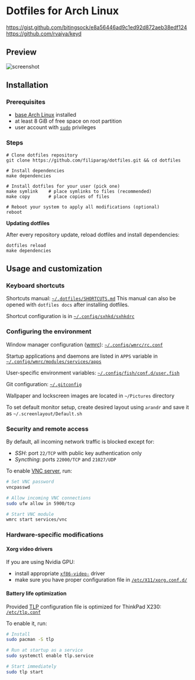 # Dotfiles for Arch Linux

https://gist.github.com/bitingsock/e8a56446ad9c1ed92d872aeb38edf124
https://github.com/rvaiya/keyd

## Preview

![screenshot](./screenshot.gif "Screenshot showcase made on 2021-01-08")

## Installation

### Prerequisites
- [base Arch Linux](https://wiki.archlinux.org/index.php/Installation_guide) installed
- at least 8 GiB of free space on root partition
- user account with [`sudo`](https://wiki.archlinux.org/index.php/Sudo#Example_entries) privileges

### Steps
```shell
# Clone dotfiles repository
git clone https://github.com/filiparag/dotfiles.git && cd dotfiles

# Install dependencies
make dependencies

# Install dotfiles for your user (pick one)
make symlink    # place symlinks to files (recommended)
make copy       # place copies of files

# Reboot your system to apply all modifications (optional)
reboot
```

**Updating dotfiles**

After every repository update, reload dotfiles and install dependencies:

```shell
dotfiles reload
make dependencies
```

## Usage and customization

### Keyboard shortcuts

Shortcuts manual: [`~/.dotfiles/SHORTCUTS.md`](./SHORTCUTS.md)
This manual can also be opened with `dotfiles docs` after installing dotfiles.

Shortcut configuration is in [`~/.config/sxhkd/sxhkdrc`](./src/HOME/.config/sxhkd/sxhkdrc)

### Configuring the environment

Window manager configuration ([wmrc](https://github.com/filiparag/wmrc/)):
[`~/.config/wmrc/rc.conf`](./src/HOME/.config/wmrc/rc.conf)

Startup applications and daemons are listed in `APPS` variable in
[`~/.config/wmrc/modules/services/apps`](./src/HOME/.config/wmrc/modules/services/apps)

User-specific environment variables:
[`~/.config/fish/conf.d/user.fish`](./src/HOME/.config/fish/conf.d/user.fish)

Git configuration: [`~/.gitconfig`](./src/HOME/.gitconfig)

Wallpaper and lockscreen images are located in `~/Pictures` directory

To set default monitor setup, create desired layout using `arandr`
and save it as `~/.screenlayout/Default.sh`

### Security and remote access

By default, all incoming network traffic is blocked except for:
- *SSH*: port `22/TCP` with public key authentication only
- *Syncthing*: ports `22000/TCP` and `21027/UDP`

To enable [VNC server](https://wiki.archlinux.org/index.php/TigerVNC), run:
``` bash
# Set VNC password
vncpasswd

# Allow incoming VNC connections
sudo ufw allow in 5900/tcp

# Start VNC module
wmrc start services/vnc
```

### Hardware-specific modifications

#### Xorg video drivers

If you are using Nvidia GPU:

- install appropriate [`xf86-video-`](https://wiki.archlinux.org/index.php?title=Xorg#Driver_installation) driver
- make sure you have proper configuration file in [`/etc/X11/xorg.conf.d/`](./src/etc/X11/xorg.conf.d/)

#### Battery life optimization

Provided [TLP](https://wiki.archlinux.org/index.php/TLP) configuration file
is optimized for ThinkPad X230: [`/etc/tlp.conf`](./src/etc/tlp.conf)

To enable it, run:
```bash
# Install
sudo pacman -S tlp

# Run at startup as a service
sudo systemctl enable tlp.service

# Start immediately
sudo tlp start
```
